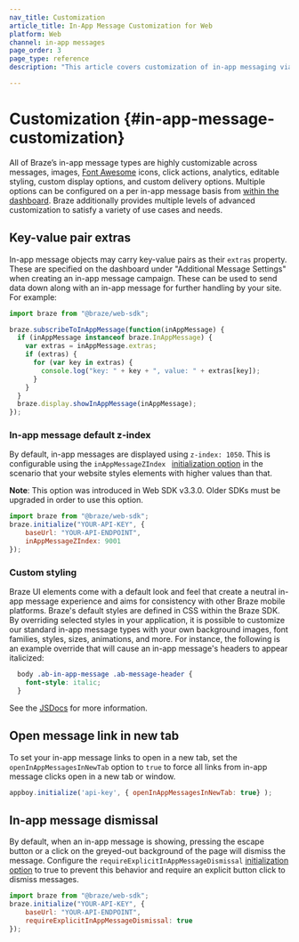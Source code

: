```yaml
---
nav_title: Customization
article_title: In-App Message Customization for Web
platform: Web
channel: in-app messages
page_order: 3
page_type: reference
description: "This article covers customization of in-app messaging via the Braze SDK."

---
```


# Customization {#in-app-message-customization}

All of Braze’s in-app message types are highly customizable across messages, images, [Font Awesome][15]  icons, click actions, analytics, editable styling, custom display options, and custom delivery options. Multiple options can be configured on a per in-app message basis from [within the dashboard]({{site.baseurl}}/user_guide/message_building_by_channel/in-app_messages/create/). Braze additionally provides multiple levels of advanced customization to satisfy a variety of use cases and needs.

## Key-value pair extras

In-app message objects may carry key-value pairs as their `extras` property. These are specified on the dashboard under "Additional Message Settings" when creating an in-app message campaign. These can be used to send data down along with an in-app message for further handling by your site. For example:

```javascript
import braze from "@braze/web-sdk";

braze.subscribeToInAppMessage(function(inAppMessage) {
  if (inAppMessage instanceof braze.InAppMessage) {
    var extras = inAppMessage.extras;
    if (extras) {
      for (var key in extras) {
        console.log("key: " + key + ", value: " + extras[key]);
      }
    }
  }
  braze.display.showInAppMessage(inAppMessage);
});
```

### In-app message default z-index

By default, in-app messages are displayed using `z-index: 1050`. This is configurable using the `inAppMessageZIndex ` [initialization option][41] in the scenario that your website styles elements with higher values than that.

**Note**: This option was introduced in Web SDK v3.3.0. Older SDKs must be upgraded in order to use this option.

```javascript
import braze from "@braze/web-sdk";
braze.initialize("YOUR-API-KEY", {
    baseUrl: "YOUR-API-ENDPOINT",
    inAppMessageZIndex: 9001
});
```

### Custom styling

Braze UI elements come with a default look and feel that create a neutral in-app message experience and aims for consistency with other Braze mobile platforms. Braze's default styles are defined in CSS within the Braze SDK. By overriding selected styles in your application, it is possible to customize our standard in-app message types with your own background images, font families, styles, sizes, animations, and more. For instance, the following is an example override that will cause an in-app message's headers to appear italicized:

```css
  body .ab-in-app-message .ab-message-header {
    font-style: italic;
  }
```

See the [JSDocs][2] for more information.

## Open message link in new tab

To set your in-app message links to open in a new tab, set the `openInAppMessagesInNewTab` option to `true` to force all links from in-app message clicks open in a new tab or window.

```javascript
appboy.initialize('api-key', { openInAppMessagesInNewTab: true} );
```

## In-app message dismissal

By default, when an in-app message is showing, pressing the escape button or a click on the greyed-out background of the page will dismiss the message. Configure the `requireExplicitInAppMessageDismissal` [initialization option][41] to true to prevent this behavior and require an explicit button click to dismiss messages. 

```javascript
import braze from "@braze/web-sdk";
braze.initialize("YOUR-API-KEY", {
    baseUrl: "YOUR-API-ENDPOINT",
    requireExplicitInAppMessageDismissal: true
});
```

[2]: https://js.appboycdn.com/web-sdk/latest/doc/ab.InAppMessage.html
[15]: https://fontawesome.com/?from=io
[41]: https://js.appboycdn.com/web-sdk/latest/doc/modules/appboy.html#initializationoptions
